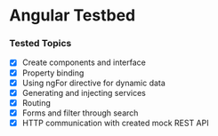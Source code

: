 # Angular Testbed

### Tested Topics

- [x] Create components and interface
- [x] Property binding
- [x] Using ngFor directive for dynamic data
- [x] Generating and injecting services
- [x] Routing
- [x] Forms and filter through search
- [x] HTTP communication with created mock REST API
